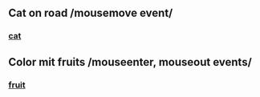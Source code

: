 ## Cat on road /mousemove event/
### [cat]()
## Color mit fruits /mouseenter, mouseout events/
### [fruit]()